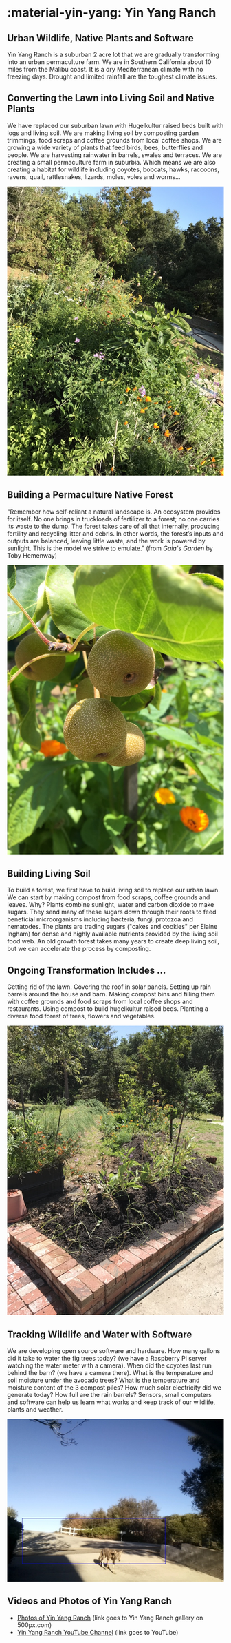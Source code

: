 
# :material-yin-yang: Yin Yang Ranch
## Urban Wildlife, Native Plants and Software 

Yin Yang Ranch is a suburban 2 acre lot that we are gradually transforming into an urban permaculture farm. We are in Southern California about 10 miles from the Malibu coast. It is a dry Mediterranean climate with no freezing days. Drought and limited rainfall are the toughest climate issues.

## Converting the Lawn into Living Soil and Native Plants

We have replaced our suburban lawn with Hugelkultur raised beds built with logs
and living soil. We are making living soil by composting garden trimmings, food
scraps and coffee grounds from local coffee shops. We are growing a wide variety
of plants that feed birds, bees, butterflies and people. We are harvesting
rainwater in barrels, swales and terraces. We are creating a small permaculture farm in suburbia. Which means we are 
also creating a habitat for wildlife including coyotes, bobcats, hawks, raccoons,
ravens, quail, rattlesnakes, lizards, moles, voles and worms...

![Figs Poppies Raised Bed](images/figs-poppies-hugel.jpg)

## Building a Permaculture Native Forest

"Remember how self-reliant a natural landscape is. An ecosystem provides for itself. No one brings in truckloads of fertilizer to a forest; no one carries its waste to the dump. The forest takes care of all that internally, producing fertility and recycling litter and debris. In other words, the forest’s inputs and outputs are balanced, leaving little waste, and the work is powered by sunlight. This is the model we strive to emulate." (from *Gaia's Garden* by Toby Hemenway)

![Asian Pears](images/asian-pears.jpg)

## Building Living Soil 

To build a forest, we first have to build living soil to replace our urban lawn.
We can start by making compost from food scraps, coffee grounds and leaves. Why?
Plants combine sunlight, water and carbon dioxide to make sugars. They send many of these sugars down through their roots to feed beneficial microorganisms including bacteria, fungi, protozoa and nematodes. The plants are trading sugars ("cakes and cookies" per Elaine Ingham) for dense and highly available nutrients provided by the living soil food web. An old growth forest takes many years to create deep living soil, but we can accelerate the process by composting.

## Ongoing Transformation Includes ... 

Getting rid of the lawn. Covering the roof in solar panels. Setting up rain barrels around the house and barn. Making compost bins and filling them with coffee grounds and food scraps from local coffee shops and restaurants. Using compost to build hugelkultur raised beds. Planting a diverse food forest of trees, flowers and vegetables.

![Newly Planted Bed](images/raised-bed-newly-planted.jpg)

## Tracking Wildlife and Water with Software

We are developing open source software and hardware. How many gallons did it take to water the fig trees today? (we have a Raspberry Pi server watching the water meter with a camera). When did the coyotes last run behind the barn? (we have a camera there). What is the temperature and soil moisture under the avocado trees? What is the temperature and moisture content of the 3 compost piles? How much solar electricity did we generate today? How full are the rain barrels? Sensors, small computers and software can help
us learn what works and keep track of our wildlife, plants and weather.

![Coyote in Driveway](images/coyote-driveway-day.jpg)

## Videos and Photos of Yin Yang Ranch

- [Photos of Yin Yang Ranch](https://500px.com/p/jh5fhk5zvk/galleries/yin-yang-ranch-plants-and-critters) (link goes to Yin Yang Ranch gallery on 500px.com)
- [Yin Yang Ranch YouTube Channel](https://youtube.com/@yinyangranch-h1p?si=PQykr61daCJ45kae) (link goes to YouTube)
